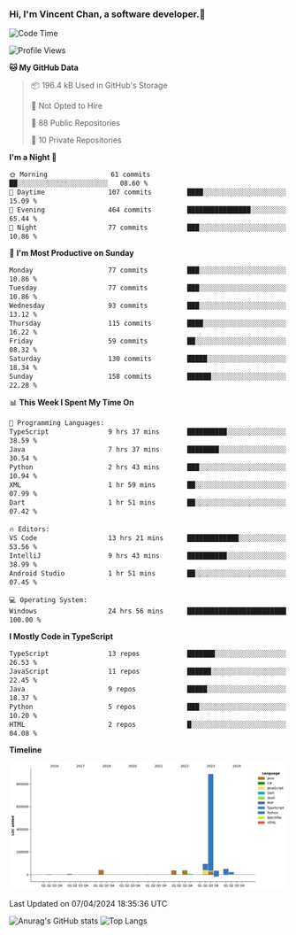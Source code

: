 ### Hi, I'm Vincent Chan, a software developer.👋

<!--
**hkvincent/hkvincent** is a ✨ _special_ ✨ repository because its `README.md` (this file) appears on your GitHub profile.

Here are some ideas to get you started:

- 🔭 I’m currently working on ...
- 🌱 I’m currently learning ...
- 👯 I’m looking to collaborate on ...
- 🤔 I’m looking for help with ...
- 💬 Ask me about ...
- 📫 How to reach me: ...
- 😄 Pronouns: ...
- ⚡ Fun fact: ...
-->
<!--START_SECTION:waka-->
![Code Time](http://img.shields.io/badge/Code%20Time-995%20hrs%209%20mins-blue)

![Profile Views](http://img.shields.io/badge/Profile%20Views-0-blue)

**🐱 My GitHub Data** 

> 📦 196.4 kB Used in GitHub's Storage 
 > 
> 🚫 Not Opted to Hire
 > 
> 📜 88 Public Repositories 
 > 
> 🔑 10 Private Repositories 
 > 
**I'm a Night 🦉** 

```text
🌞 Morning                61 commits          ██░░░░░░░░░░░░░░░░░░░░░░░   08.60 % 
🌆 Daytime                107 commits         ████░░░░░░░░░░░░░░░░░░░░░   15.09 % 
🌃 Evening                464 commits         ████████████████░░░░░░░░░   65.44 % 
🌙 Night                  77 commits          ███░░░░░░░░░░░░░░░░░░░░░░   10.86 % 
```
📅 **I'm Most Productive on Sunday** 

```text
Monday                   77 commits          ███░░░░░░░░░░░░░░░░░░░░░░   10.86 % 
Tuesday                  77 commits          ███░░░░░░░░░░░░░░░░░░░░░░   10.86 % 
Wednesday                93 commits          ███░░░░░░░░░░░░░░░░░░░░░░   13.12 % 
Thursday                 115 commits         ████░░░░░░░░░░░░░░░░░░░░░   16.22 % 
Friday                   59 commits          ██░░░░░░░░░░░░░░░░░░░░░░░   08.32 % 
Saturday                 130 commits         █████░░░░░░░░░░░░░░░░░░░░   18.34 % 
Sunday                   158 commits         ██████░░░░░░░░░░░░░░░░░░░   22.28 % 
```


📊 **This Week I Spent My Time On** 

```text
💬 Programming Languages: 
TypeScript               9 hrs 37 mins       ██████████░░░░░░░░░░░░░░░   38.59 % 
Java                     7 hrs 37 mins       ████████░░░░░░░░░░░░░░░░░   30.54 % 
Python                   2 hrs 43 mins       ███░░░░░░░░░░░░░░░░░░░░░░   10.94 % 
XML                      1 hr 59 mins        ██░░░░░░░░░░░░░░░░░░░░░░░   07.99 % 
Dart                     1 hr 51 mins        ██░░░░░░░░░░░░░░░░░░░░░░░   07.42 % 

🔥 Editors: 
VS Code                  13 hrs 21 mins      █████████████░░░░░░░░░░░░   53.56 % 
IntelliJ                 9 hrs 43 mins       ██████████░░░░░░░░░░░░░░░   38.99 % 
Android Studio           1 hr 51 mins        ██░░░░░░░░░░░░░░░░░░░░░░░   07.45 % 

💻 Operating System: 
Windows                  24 hrs 56 mins      █████████████████████████   100.00 % 
```

**I Mostly Code in TypeScript** 

```text
TypeScript               13 repos            ███████░░░░░░░░░░░░░░░░░░   26.53 % 
JavaScript               11 repos            ██████░░░░░░░░░░░░░░░░░░░   22.45 % 
Java                     9 repos             █████░░░░░░░░░░░░░░░░░░░░   18.37 % 
Python                   5 repos             ███░░░░░░░░░░░░░░░░░░░░░░   10.20 % 
HTML                     2 repos             █░░░░░░░░░░░░░░░░░░░░░░░░   04.08 % 
```



**Timeline**

![Lines of Code chart](https://raw.githubusercontent.com/hkvincent/hkvincent/main/assets/bar_graph.png)


 Last Updated on 07/04/2024 18:35:36 UTC
<!--END_SECTION:waka-->
![Anurag's GitHub stats](https://github-readme-stats.vercel.app/api?username=hkvincent&rank_icon=github&hide=contribs,prs)
![Top Langs](https://github-readme-stats.vercel.app/api/top-langs/?username=hkvincent&layout=compact)
